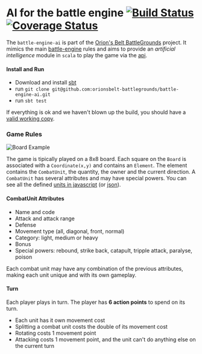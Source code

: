 AI for the battle engine [![Build Status](https://travis-ci.org/orionsbelt-battlegrounds/battle-engine-ai.png?branch=master)](https://travis-ci.org/orionsbelt-battlegrounds/battle-engine-ai) [![Coverage Status](https://coveralls.io/repos/orionsbelt-battlegrounds/battle-engine-ai/badge.png?branch=master)](https://coveralls.io/r/orionsbelt-battlegrounds/battle-engine-ai?branch=master)
================

The `battle-engine-ai` is part of the [Orion's Belt BattleGrounds](https://github.com/orionsbelt-battlegrounds) project. It mimics the main [battle-engine](https://github.com/orionsbelt-battlegrounds/battle-engine) rules and aims to provide an *artificial intelligence* module in `scala` to play the game via the [api](https://github.com/orionsbelt-battlegrounds/api).

#### Install and Run

* Download and install [sbt](http://www.scala-sbt.org/)
* run `git clone git@github.com:orionsbelt-battlegrounds/battle-engine-ai.git`
* run `sbt test`

If everything is ok and we haven't blown up the build, you should have a [valid working copy](https://travis-ci.org/orionsbelt-battlegrounds/battle-engine-ai).

### Game Rules

![Board Example](https://raw.github.com/orionsbelt-battlegrounds/battle-engine-ai/master/doc/SampleBoard.jpeg)

The game is tipically played on a 8x8 board. Each square on the `Board` is associated with a `Coordinate(x,y)` and contains an `Element`. The element contains the `CombatUnit`, the quantity, the owner and the current direction. A `CombatUnit` has several attributes and may have special powers. You can see all the defined [units in javascript](https://github.com/orionsbelt-battlegrounds/battle-engine/tree/master/src/units) (or [json](http://api.orionsbelt.eu/units)).

#### CombatUnit Attributes

* Name and code
* Attack and attack range
* Defense
* Movement type (all, diagonal, front, normal)
* Category: light, medium or heavy
* Bonus
* Special powers: rebound, strike back, catapult, tripple attack, paralyse, poison

Each combat unit may have any combination of the previous attributes, making each unit unique and with its own gameplay.

#### Turn

Each player plays in turn. The player has **6 action points** to spend on its turn.

* Each unit has it own movement cost
* Splitting a combat unit costs the double of its movement cost
* Rotating costs 1 movement point
* Attacking costs 1 movement point, and the unit can't do anything else on the current turn
